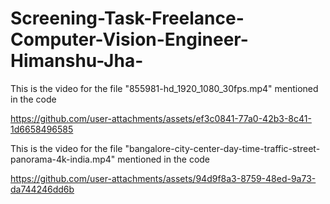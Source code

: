 # Screening-Task-Freelance-Computer-Vision-Engineer-Himanshu-Jha-

This is the video for the file "855981-hd_1920_1080_30fps.mp4" mentioned in the code 

https://github.com/user-attachments/assets/ef3c0841-77a0-42b3-8c41-1d6658496585

This is the video for the file "bangalore-city-center-day-time-traffic-street-panorama-4k-india.mp4" mentioned in the code 

https://github.com/user-attachments/assets/94d9f8a3-8759-48ed-9a73-da744246dd6b

